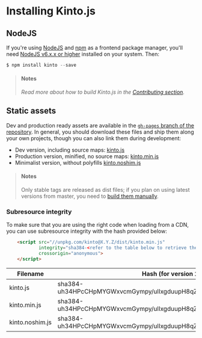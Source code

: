 # Installing Kinto.js

## NodeJS

If you're using [NodeJS](https://nodejs.org) and [npm](https://www.npmjs.com/) as a frontend package manager, you'll need [NodeJS v6.x.x or higher](https://nodejs.org/download/) installed on your system. Then:

```js
$ npm install kinto --save
```

> #### Notes
>
> *Read more about how to build Kinto.js in the [Contributing section](contributing.md).*

## Static assets

Dev and production ready assets are available in the [`gh-pages` branch of the repository](https://github.com/Kinto/kinto.js/tree/gh-pages). In general, you should download these files and ship them along your own projects, though you can also link them during development:

- Dev version, including source maps: [kinto.js](http://unpkg.com/kinto/dist/kinto.js)
- Production version, minified, no source maps: [kinto.min.js](http://unpkg.com/kinto/dist/kinto.min.js)
- Minimalist version, without polyfills [kinto.noshim.js](http://unpkg.com/kinto/dist/kinto.noshim.js)

> #### Notes
>
> Only stable tags are released as dist files; if you plan on using latest versions from master, you need to [build them manually](contributing.md#generating-dist-files).


### Subresource integrity

To make sure that you are using the right code when loading from a CDN, you can use subresource
integrity with the hash provided below:

```html
    <script src="//unpkg.com/kinto@X.Y.Z/dist/kinto.min.js"
            integrity="sha384-<refer to the table below to retrieve the proper hash>"
            crossorigin="anonymous">
    </script>
```
| Filename                | Hash (for version 12.0.0)                                               |
|-------------------------|-------------------------------------------------------------------------|
| kinto.js                | sha384-uh34HPcCHpMYGWxvcmGympy/ulIxgduupH8qZ/Yu0M85YLklW77UyJyvwVZkNHk8 |
| kinto.min.js            | sha384-uh34HPcCHpMYGWxvcmGympy/ulIxgduupH8qZ/Yu0M85YLklW77UyJyvwVZkNHk8 |
| kinto.noshim.js         | sha384-uh34HPcCHpMYGWxvcmGympy/ulIxgduupH8qZ/Yu0M85YLklW77UyJyvwVZkNHk8 |
